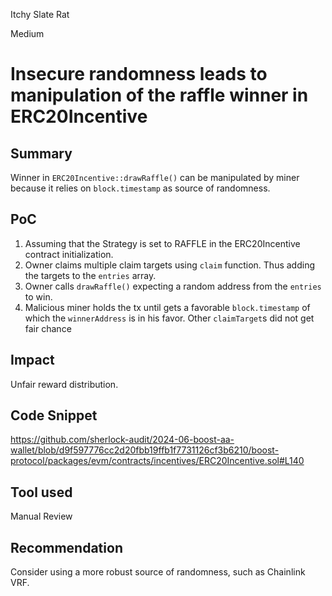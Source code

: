 Itchy Slate Rat

Medium

# Insecure randomness leads to manipulation of the raffle winner in ERC20Incentive

## Summary
Winner in `ERC20Incentive::drawRaffle()` can be manipulated by miner because it relies on `block.timestamp` as source of randomness.

## PoC
1. Assuming that the Strategy is set to RAFFLE in the ERC20Incentive contract initialization. 
2. Owner claims multiple claim targets using `claim` function. Thus adding the targets to the `entries` array.
3. Owner calls `drawRaffle()` expecting a random address from the `entries` to win.
4. Malicious miner holds the tx until gets a favorable `block.timestamp` of which the `winnerAddress` is in his favor.
Other `claimTarget`s did not get fair chance

## Impact
Unfair reward distribution.

## Code Snippet
https://github.com/sherlock-audit/2024-06-boost-aa-wallet/blob/d9f597776cc2d20fbb19ffb1f7731126cf3b6210/boost-protocol/packages/evm/contracts/incentives/ERC20Incentive.sol#L140

## Tool used
Manual Review

## Recommendation
Consider using a more robust source of randomness, such as Chainlink VRF.